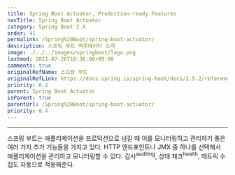 ```yaml
---
title: Spring Boot Actuator, Production-ready Features
navTitle: Spring Boot Actuator
category: Spring Boot 2.X
order: 41
permalink: /Spring%20Boot/spring-boot-actuator/
description: 스프링 부트 액추에이터 소개
image: ./../../images/springboot/logo.png
lastmod: 2021-07-26T18:30:00+09:00
comments: true
originalRefName: 스프링 부트
originalRefLink: https://docs.spring.io/spring-boot/docs/2.5.2/reference/htmlsingle/#actuator
priority: 0.2
parent: Spring Boot Actuator
isParent: true
parentUrl: /Spring%20Boot/spring-boot-actuator/
priority: 0.4
---
```


---

스프링 부트는 애플리케이션을 프로덕션으로 넘길 때 이를 모니터링하고 관리하기 좋은 여러 가지 추가 기능들을 가지고 있다. HTTP 엔드포인트나 JMX 중 하나를 선택해서 애플리케이션을 관리하고 모니터링할 수 있다. 감사<sup>auditing</sup>, 상태 체크<sup>health</sup>, 메트릭 수집도 자동으로 적용해준다.